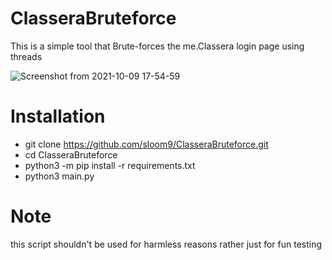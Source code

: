 # ClasseraBruteforce
This is a simple tool that Brute-forces the me.Classera login page using threads

![Screenshot from 2021-10-09 17-54-59](https://user-images.githubusercontent.com/61421903/136663233-ce41a287-aaef-4d54-b351-ec71cae49911.png)


# Installation
* git clone https://github.com/sloom9/ClasseraBruteforce.git
* cd ClasseraBruteforce
* python3 -m pip install -r requirements.txt
* python3 main.py

# Note
this script shouldn't be used for harmless reasons rather just for fun testing
